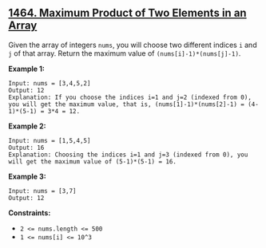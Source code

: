 ## [1464. Maximum Product of Two Elements in an Array](https://leetcode.com/problems/maximum-product-of-two-elements-in-an-array/) 

Given the array of integers `nums`, you will choose two different indices `i`
and `j` of that array. Return the maximum value of
`(nums[i]-1)*(nums[j]-1)`.



**Example 1:**

    
    
    Input: nums = [3,4,5,2]
    Output: 12 
    Explanation: If you choose the indices i=1 and j=2 (indexed from 0), you will get the maximum value, that is, (nums[1]-1)*(nums[2]-1) = (4-1)*(5-1) = 3*4 = 12. 
    

**Example 2:**

    
    
    Input: nums = [1,5,4,5]
    Output: 16
    Explanation: Choosing the indices i=1 and j=3 (indexed from 0), you will get the maximum value of (5-1)*(5-1) = 16.
    

**Example 3:**

    
    
    Input: nums = [3,7]
    Output: 12
    



**Constraints:**

  * `2 <= nums.length <= 500`
  * `1 <= nums[i] <= 10^3`

